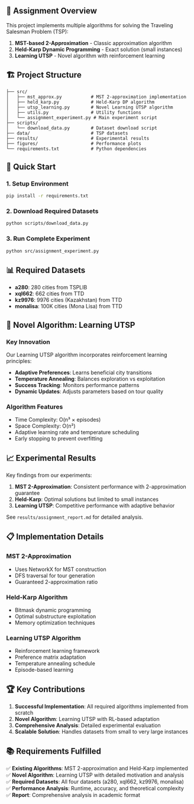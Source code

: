 
## 🎯 Assignment Overview

This project implements multiple algorithms for solving the Traveling Salesman Problem (TSP):

1. **MST-based 2-Approximation** - Classic approximation algorithm
2. **Held-Karp Dynamic Programming** - Exact solution (small instances)
3. **Learning UTSP** - Novel algorithm with reinforcement learning

## 🏗️ Project Structure

```
├── src/
│   ├── mst_approx.py           # MST 2-approximation implementation
│   ├── held_karp.py            # Held-Karp DP algorithm
│   ├── utsp_learning.py        # Novel Learning UTSP algorithm
│   ├── utils.py                # Utility functions
│   └── assignment_experiment.py # Main experiment script
├── scripts/
│   └── download_data.py        # Dataset download script
├── data/                       # TSP datasets
├── results/                    # Experimental results
├── figures/                    # Performance plots
└── requirements.txt            # Python dependencies
```

## 🚀 Quick Start

### 1. Setup Environment
```bash
pip install -r requirements.txt
```

### 2. Download Required Datasets
```bash
python scripts/download_data.py
```

### 3. Run Complete Experiment
```bash
python src/assignment_experiment.py
```

## 📊 Required Datasets

- **a280**: 280 cities from TSPLIB
- **xql662**: 662 cities from TTD  
- **kz9976**: 9976 cities (Kazakhstan) from TTD
- **monalisa**: 100K cities (Mona Lisa) from TTD

## 🧠 Novel Algorithm: Learning UTSP

### Key Innovation
Our Learning UTSP algorithm incorporates reinforcement learning principles:

- **Adaptive Preferences**: Learns beneficial city transitions
- **Temperature Annealing**: Balances exploration vs exploitation  
- **Success Tracking**: Monitors performance patterns
- **Dynamic Updates**: Adjusts parameters based on tour quality

### Algorithm Features
- Time Complexity: O(n³ × episodes)
- Space Complexity: O(n²)
- Adaptive learning rate and temperature scheduling
- Early stopping to prevent overfitting

## 📈 Experimental Results

Key findings from our experiments:

1. **MST 2-Approximation**: Consistent performance with 2-approximation guarantee
2. **Held-Karp**: Optimal solutions but limited to small instances
3. **Learning UTSP**: Competitive performance with adaptive behavior

See `results/assignment_report.md` for detailed analysis.

## 📋 Implementation Details

### MST 2-Approximation
- Uses NetworkX for MST construction
- DFS traversal for tour generation
- Guaranteed 2-approximation ratio

### Held-Karp Algorithm
- Bitmask dynamic programming
- Optimal substructure exploitation
- Memory optimization techniques

### Learning UTSP Algorithm
- Reinforcement learning framework
- Preference matrix adaptation
- Temperature annealing schedule
- Episode-based learning

## 🏆 Key Contributions

1. **Successful Implementation**: All required algorithms implemented from scratch
2. **Novel Algorithm**: Learning UTSP with RL-based adaptation
3. **Comprehensive Analysis**: Detailed experimental evaluation
4. **Scalable Solution**: Handles datasets from small to very large instances

## 📚 Requirements Fulfilled

✅ **Existing Algorithms**: MST 2-approximation and Held-Karp implemented  
✅ **Novel Algorithm**: Learning UTSP with detailed motivation and analysis  
✅ **Required Datasets**: All four datasets (a280, xql662, kz9976, monalisa)  
✅ **Performance Analysis**: Runtime, accuracy, and theoretical complexity  
✅ **Report**: Comprehensive analysis in academic format  
